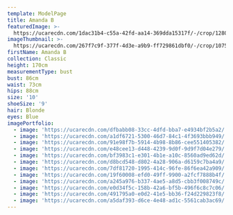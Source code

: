 ```yaml
---
template: ModelPage
title: Amanda B
featuredImage: >-
  https://ucarecdn.com/1dac31b4-c55a-42fd-aa14-369dda15317f/-/crop/1280x427/0,0/-/preview/
imageThumbnail: >-
  https://ucarecdn.com/267f7c9f-377f-4d3e-a9b9-ff729861dbf0/-/crop/1075x1386/63,0/-/preview/
firstName: Amanda B
collection: Classic
height: 170cm
measurementType: bust
bust: 86cm
waist: 73cm
hips: 88cm
size: '10'
shoeSize: '9'
hair: Blonde
eyes: Blue
imagePortfolio:
  - image: 'https://ucarecdn.com/dfbabb08-33cc-4dfd-bba7-e4934bf2b5a2/'
  - image: 'https://ucarecdn.com/a1df6721-5300-46d7-84c1-4f3693bbb949/'
  - image: 'https://ucarecdn.com/91e98f7b-5914-4b98-8b86-cee551405382/'
  - image: 'https://ucarecdn.com/e48cee13-d448-4239-9d0f-9d9f7d04e279/'
  - image: 'https://ucarecdn.com/bf3983c1-e301-4b1e-a10c-8560ad9ed62d/'
  - image: 'https://ucarecdn.com/d8bcd548-d802-4a28-906a-d6159c7ba4a9/'
  - image: 'https://ucarecdn.com/7df81720-1995-414c-96fe-86f6ea42a909/'
  - image: 'https://ucarecdn.com/19f60008-efd0-49ff-9900-a2fcf7888b4f/'
  - image: 'https://ucarecdn.com/a245a976-b337-4ae5-a8d5-cbb3f008749c/'
  - image: 'https://ucarecdn.com/e0d34f5c-158b-42a6-bf5b-496f6c8c7c06/'
  - image: 'https://ucarecdn.com/491795a0-e0d2-41e5-bb36-f24d229823f8/'
  - image: 'https://ucarecdn.com/a5daf393-d6ce-4e48-ad1c-5561cab3ac69/'
---
```


